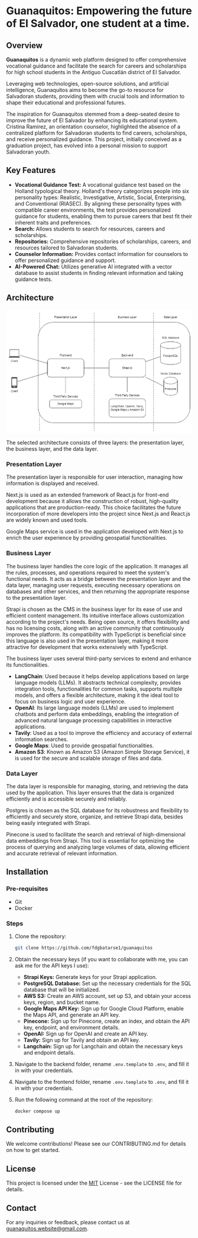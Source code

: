 # Guanaquitos: Empowering the future of El Salvador, one student at a time.

## Overview

**Guanaquitos** is a dynamic web platform designed to offer comprehensive vocational guidance and facilitate the search for careers and scholarships for high school students in the Antiguo Cuscatlán district of El Salvador.

Leveraging web technologies, open-source solutions, and artificial intelligence, Guanaquitos aims to become the go-to resource for Salvadoran students, providing them with crucial tools and information to shape their educational and professional futures.

The inspiration for Guanaquitos stemmed from a deep-seated desire to improve the future of El Salvador by enhancing its educational system. Cristina Ramirez, an orientation counselor, highlighted the absence of a centralized platform for Salvadoran students to find careers, scholarships, and receive personalized guidance. This project, initially conceived as a graduation project, has evolved into a personal mission to support Salvadoran youth.

## Key Features

- **Vocational Guidance Test:** A vocational guidance test based on the Holland typological theory. Holland's theory categorizes people into six personality types: Realistic, Investigative, Artistic, Social, Enterprising, and Conventional (RIASEC). By aligning these personality types with compatible career environments, the test provides personalized guidance for students, enabling them to pursue careers that best fit their inherent traits and preferences.
- **Search:** Allows students to search for resources, careers and scholarships.
- **Repositories:** Comprehensive repositories of scholarships, careers, and resources tailored to Salvadoran students.
- **Counselor Information:** Provides contact information for counselors to offer personalized guidance and support.
- **AI-Powered Chat:** Utilizes generative AI integrated with a vector database to assist students in finding relevant information and taking guidance tests.

## Architecture

![Alt text](./assets/architecture.png "Architecture diagram")

The selected architecture consists of three layers: the presentation layer, the business layer, and the data layer.

### Presentation Layer

The presentation layer is responsible for user interaction, managing how information is displayed and received.

Next.js is used as an extended framework of React.js for front-end development because it allows the construction of robust, high-quality applications that are production-ready. This choice facilitates the future incorporation of more developers into the project since Next.js and React.js are widely known and used tools.

Google Maps service is used in the application developed with Next.js to enrich the user experience by providing geospatial functionalities.

### Business Layer

The business layer handles the core logic of the application. It manages all the rules, processes, and operations required to meet the system's functional needs. It acts as a bridge between the presentation layer and the data layer, managing user requests, executing necessary operations on databases and other services, and then returning the appropriate response to the presentation layer.

Strapi is chosen as the CMS in the business layer for its ease of use and efficient content management. Its intuitive interface allows customization according to the project's needs. Being open source, it offers flexibility and has no licensing costs, along with an active community that continuously improves the platform. Its compatibility with TypeScript is beneficial since this language is also used in the presentation layer, making it more attractive for development that works extensively with TypeScript.

The business layer uses several third-party services to extend and enhance its functionalities.

- **LangChain**: Used because it helps develop applications based on large language models (LLMs). It abstracts technical complexity, provides integration tools, functionalities for common tasks, supports multiple models, and offers a flexible architecture, making it the ideal tool to focus on business logic and user experience.
- **OpenAI**: Its large language models (LLMs) are used to implement chatbots and perform data embeddings, enabling the integration of advanced natural language processing capabilities in interactive applications.
- **Tavily**: Used as a tool to improve the efficiency and accuracy of external information searches.
- **Google Maps**: Used to provide geospatial functionalities.
- **Amazon S3**: Known as Amazon S3 (Amazon Simple Storage Service), it is used for the secure and scalable storage of files and data.

### Data Layer

The data layer is responsible for managing, storing, and retrieving the data used by the application. This layer ensures that the data is organized efficiently and is accessible securely and reliably.

Postgres is chosen as the SQL database for its robustness and flexibility to efficiently and securely store, organize, and retrieve Strapi data, besides being easily integrated with Strapi.

Pinecone is used to facilitate the search and retrieval of high-dimensional data embeddings from Strapi. This tool is essential for optimizing the process of querying and analyzing large volumes of data, allowing efficient and accurate retrieval of relevant information.

## Installation

### Pre-requisites

- Git
- Docker

### Steps

1. Clone the repository:

   ```sh
   git clone https://github.com/fdgbatarse1/guanaquitos
   ```

2. Obtain the necessary keys (if you want to collaborate with me, you can ask me for the API keys I use):

   - **Strapi Keys:** Generate keys for your Strapi application.
   - **PostgreSQL Database:** Set up the necessary credentials for the SQL database that will be initialized.
   - **AWS S3:** Create an AWS account, set up S3, and obtain your access keys, region, and bucket name.
   - **Google Maps API Key:** Sign up for Google Cloud Platform, enable the Maps API, and generate an API key.
   - **Pinecone:** Sign up for Pinecone, create an index, and obtain the API key, endpoint, and environment details.
   - **OpenAI:** Sign up for OpenAI and create an API key.
   - **Tavily:** Sign up for Tavily and obtain an API key.
   - **Langchain:** Sign up for Langchain and obtain the necessary keys and endpoint details.

3. Navigate to the backend folder, rename `.env.template` to `.env`, and fill it in with your credentials.

4. Navigate to the frontend folder, rename `.env.template` to `.env`, and fill it in with your credentials.

5. Run the following command at the root of the repository:
   ```sh
   docker compose up
   ```

## Contributing

We welcome contributions! Please see our CONTRIBUTING.md for details on how to get started.

## License

This project is licensed under the [MIT](https://choosealicense.com/licenses/mit/) License - see the LICENSE file for details.

## Contact

For any inquiries or feedback, please contact us at guanaquitos.website@gmail.com.
